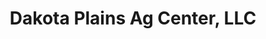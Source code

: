 ---
title: "Dakota Plains Ag Center, LLC"
url: /yankton/dakota-plains-ag-center-llc/
shop: agrarian
---